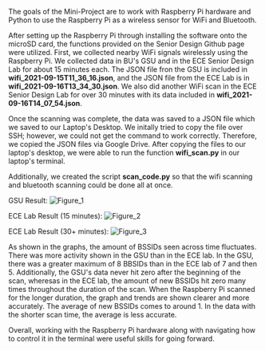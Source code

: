 The goals of the Mini-Project are to work with Raspberry Pi hardware and Python to use the Raspberry Pi as a wireless sensor for WiFi and Bluetooth.

After setting up the Raspberry Pi through installing the software onto the microSD card, the functions provided on the Senior Design Github page were utilized.
First, we collected nearby WiFi signals wirelessly using the Raspberry Pi. We collected data in BU's GSU and in the ECE Senior Design Lab for about 15 minutes each. The JSON file fron the GSU is included in **wifi_2021-09-15T11_36_16.json**, and the JSON file from the ECE Lab is in **wifi_2021-09-16T13_34_30.json**. We also did another WiFi scan in the ECE Senior Design Lab for over 30 minutes with its data included in **wifi_2021-09-16T14_07_54.json**.


Once the scanning was complete, the data was saved to a JSON file which we saved to our Laptop's Desktop. We initally tried to copy the file over SSH; however, we could not get the command to work correctly. Therefore, we copied the JSON files via Google Drive.
After copying the files to our laptop's desktop, we were able to run the function **wifi_scan.py** in our laptop's terminal.

Additionally, we created the script **scan_code.py** so that the wifi scanning and bluetooth scanning could be done all at once.

GSU Result:
![Figure_1](https://user-images.githubusercontent.com/55505652/133662423-a322d3da-cd5d-4e0f-8ef1-e844e4ca7895.png)

ECE Lab Result (15 minutes):
![Figure_2](https://user-images.githubusercontent.com/55505652/133662450-d2283e5e-bba1-4a01-827c-caf6bbd4fd0c.png)

ECE Lab Result (30+ minutes):
![Figure_3](https://user-images.githubusercontent.com/55505652/133671432-0338ecb7-63a0-4f0c-a3fb-fbbf4fe74978.png)




As shown in the graphs, the amount of BSSIDs seen across time fluctuates. There was more activity shown in the GSU than in the ECE lab. In the GSU, there was a greater maximum of 8 BBSIDs than in the ECE lab of 7 and then 5. Additionally, the GSU's data never hit zero after the beginning of the scan, wheresas in the ECE lab, the amount of new BSSIDs hit zero many times throughout the duration of the scan. When the Raspberry Pi scanned for the longer duration, the graph and trends are shown clearer and more accurately. The average of new BSSIDs comes to around 1. In the data with the shorter scan time, the average is less accurate.

Overall, working with the Raspberry Pi hardware along with navigating how to control it in the terminal were useful skills for going forward.
